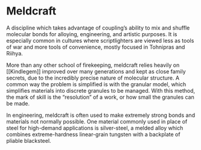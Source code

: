 # Meldcraft

A discipline which takes advantage of coupling’s ability to mix and shuffle molecular bonds for alloying, engineering, and artistic purposes. It is especially common in cultures where scriptlighters are viewed less as tools of war and more tools of convenience, mostly focused in Tohnipras and Riihya.

More than any other school of firekeeping, meldcraft relies heavily on [[Kindlegem]] improved over many generations and kept as close family secrets, due to the incredibly precise nature of molecular structure. A common way the problem is simplified is with the granular model, which simplifies materials into discrete granules to be managed. With this method, the mark of skill is the “resolution” of a work, or how small the granules can be made.

In engineering, meldcraft is often used to make extremely strong bonds and materials not normally possible. One material commonly used in place of steel for high-demand applications is silver-steel, a melded alloy which combines extreme-hardness linear-grain tungsten with a backplate of pliable blacksteel.
